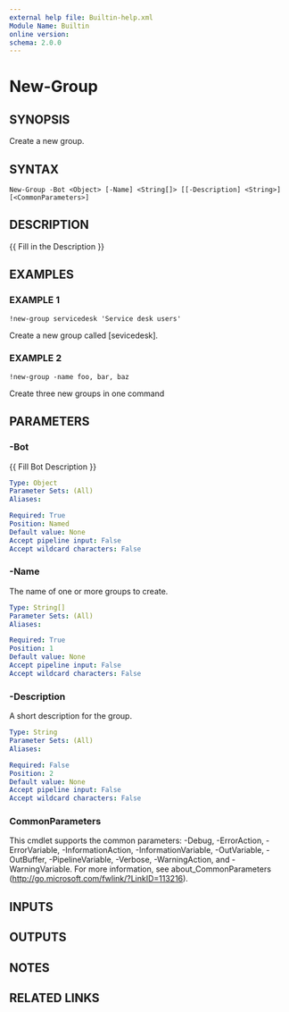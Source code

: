 ```yaml
---
external help file: Builtin-help.xml
Module Name: Builtin
online version:
schema: 2.0.0
---
```


# New-Group

## SYNOPSIS
Create a new group.

## SYNTAX

```
New-Group -Bot <Object> [-Name] <String[]> [[-Description] <String>] [<CommonParameters>]
```

## DESCRIPTION
{{ Fill in the Description }}

## EXAMPLES

### EXAMPLE 1
```
!new-group servicedesk 'Service desk users'
```

Create a new group called \[sevicedesk\].

### EXAMPLE 2
```
!new-group -name foo, bar, baz
```

Create three new groups in one command

## PARAMETERS

### -Bot
{{ Fill Bot Description }}

```yaml
Type: Object
Parameter Sets: (All)
Aliases:

Required: True
Position: Named
Default value: None
Accept pipeline input: False
Accept wildcard characters: False
```

### -Name
The name of one or more groups to create.

```yaml
Type: String[]
Parameter Sets: (All)
Aliases:

Required: True
Position: 1
Default value: None
Accept pipeline input: False
Accept wildcard characters: False
```

### -Description
A short description for the group.

```yaml
Type: String
Parameter Sets: (All)
Aliases:

Required: False
Position: 2
Default value: None
Accept pipeline input: False
Accept wildcard characters: False
```

### CommonParameters
This cmdlet supports the common parameters: -Debug, -ErrorAction, -ErrorVariable, -InformationAction, -InformationVariable, -OutVariable, -OutBuffer, -PipelineVariable, -Verbose, -WarningAction, and -WarningVariable. For more information, see about_CommonParameters (http://go.microsoft.com/fwlink/?LinkID=113216).

## INPUTS

## OUTPUTS

## NOTES

## RELATED LINKS
